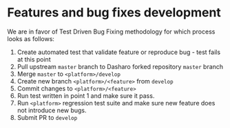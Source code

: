# Features and bug fixes development

We are in favor of Test Driven Bug Fixing methodology for which process looks
as follows:

1. Create automated test that validate feature or reproduce bug - test fails at
   this point
2. Pull upstream `master` branch to Dasharo forked repository `master` branch
3. Merge `master` to `<platform>/develop`
4. Create new branch `<platform>/<feature>` from `develop`
5. Commit changes to `<platform>/<feature>`
6. Run test written in point 1 and make sure it pass.
7. Run `<platform>` regression test suite and make sure new feature does not
   introduce new bugs.
8. Submit PR to `develop`
